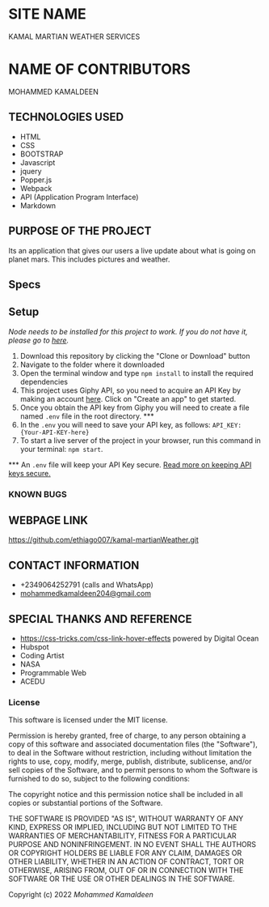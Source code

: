 # SITE NAME
KAMAL MARTIAN WEATHER SERVICES
# NAME OF CONTRIBUTORS
MOHAMMED KAMALDEEN


## TECHNOLOGIES USED
* HTML
* CSS
* BOOTSTRAP
* Javascript
* jquery
* Popper.js
* Webpack
* API (Application Program Interface)
* Markdown

## PURPOSE OF THE PROJECT
Its an application that gives our users a live update about what is going on planet mars. This includes pictures and weather.
## Specs



## Setup

_Node needs to be installed for this project to work. If you do not have it, please go to [here](https://nodejs.org/en/download/)._

1. Download this repository by clicking the "Clone or Download" button
2. Navigate to the folder where it downloaded
3. Open the terminal window and type `npm install` to install the required dependencies
4. This project uses Giphy API, so you need to acquire an API Key by making an account [here](https://developers.giphy.com/docs/api#quick-start-guide). Click on "Create an app" to get started.
5. Once you obtain the API key from Giphy you will need to create a file named `.env` file in the root directory. \*\*\*
6. In the `.env` you will need to save your API key, as follows: `API_KEY: {Your-API-KEY-here}`
7. To start a live server of the project in your browser, run this command in your terminal: `npm start`.

\*\*\* An `.env` file will keep your API Key secure. [Read more on keeping API keys secure.](https://medium.com/@soni.dumitru/keeping-your-api-keys-secret-with-dotenv-b66aa05fdf71)


### KNOWN BUGS


## WEBPAGE LINK

https://github.com/ethiago007/kamal-martianWeather.git


## CONTACT INFORMATION
* +2349064252791 (calls and WhatsApp)
* mohammedkamaldeen204@gmail.com

## SPECIAL THANKS AND REFERENCE
* https://css-tricks.com/css-link-hover-effects powered by Digital Ocean
* Hubspot
* Coding Artist
* NASA
* Programmable Web
* ACEDU

### License

This software is licensed under the MIT license.

Permission is hereby granted, free of charge, to any person obtaining a copy of this software and associated documentation files (the "Software"), to deal in the Software without restriction, including without limitation the rights to use, copy, modify, merge, publish, distribute, sublicense, and/or sell copies of the Software, and to permit persons to whom the Software is furnished to do so, subject to the following conditions:

The copyright notice and this permission notice shall be included in all copies or substantial portions of the Software.

THE SOFTWARE IS PROVIDED "AS IS", WITHOUT WARRANTY OF ANY KIND, EXPRESS OR IMPLIED, INCLUDING BUT NOT LIMITED TO THE WARRANTIES OF MERCHANTABILITY, FITNESS FOR A PARTICULAR PURPOSE AND NONINFRINGEMENT. IN NO EVENT SHALL THE AUTHORS OR COPYRIGHT HOLDERS BE LIABLE FOR ANY CLAIM, DAMAGES OR OTHER LIABILITY, WHETHER IN AN ACTION OF CONTRACT, TORT OR OTHERWISE, ARISING FROM, OUT OF OR IN CONNECTION WITH THE SOFTWARE OR THE USE OR OTHER DEALINGS IN THE SOFTWARE.

Copyright (c) 2022 *Mohammed Kamaldeen*